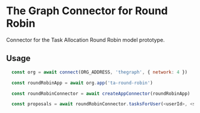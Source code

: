 # The Graph Connector for Round Robin

Connector for the Task Allocation Round Robin model prototype.

## Usage

```js
  const org = await connect(ORG_ADDRESS, 'thegraph', { network: 4 })

  const roundRobinApp = await org.app('ta-round-robin')

  const roundRobinConnector = await createAppConnector(roundRobinApp)

  const proposals = await roundRobinConnector.tasksForUser(<userId>, <status>, { first: <first>, skip: <skip> })
```

